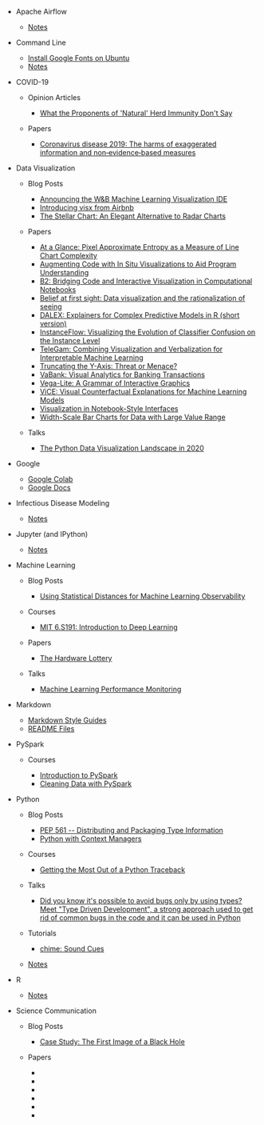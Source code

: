 - Apache Airflow

  - [Notes](airflow/notes.md)

- Command Line

  - [Install Google Fonts on Ubuntu](command-line/install_google_fonts_on_ubuntu.md)
  - [Notes](command-line/notes.md)

- COVID-19

  - Opinion Articles

    - [What the Proponents of 'Natural' Herd Immunity Don't Say](covid-19/opinion-articles/what_the_proponents_of_natural_herd_immunity_don_t_say.md)

  - Papers

    - [Coronavirus disease 2019: The harms of exaggerated information and non‐evidence‐based measures](covid-19/papers/coronavirus_disease_2019.md)

- Data Visualization

  - Blog Posts

    - [Announcing the W&B Machine Learning Visualization IDE](data-visualization/blog-posts/announcing_the_w_b_machine_learning_visualization_ide.md)
    - [Introducing visx from Airbnb](data-visualization/blog-posts/introducing_visx_from_airbnb.md)
    - [The Stellar Chart: An Elegant Alternative to Radar Charts](data-visualization/blog-posts/the_stellar_chart.md)

  - Papers

    - [At a Glance: Pixel Approximate Entropy as a Measure of Line Chart Complexity](data-visualization/papers/at_a_glance_pixel_approximate_entropy_as_a_measure_of_line_chart_complexity.md)
    - [Augmenting Code with In Situ Visualizations to Aid Program Understanding](data-visualization/papers/augmenting_code_with_in_situ_visualizations_to_aid_program_understanding.md)
    - [B2: Bridging Code and Interactive Visualization in Computational Notebooks](data-visualization/papers/b2.md)
    - [Belief at first sight: Data visualization and the rationalization of seeing](data-visualization/papers/belief_at_first_sight.md)
    - [DALEX: Explainers for Complex Predictive Models in R (short version)](data-visualization/papers/dalex_short_version.md)
    - [InstanceFlow: Visualizing the Evolution of Classifier Confusion on the Instance Level](data-visualization/papers/instanceflow.md)
    - [TeleGam: Combining Visualization and Verbalization for Interpretable Machine Learning](data-visualization/papers/telegam.md)
    - [Truncating the Y-Axis: Threat or Menace?](data-visualization/papers/truncating_the_y_axis.md)
    - [VaBank: Visual Analytics for Banking Transactions](data-visualization/papers/vabank.md)
    - [Vega-Lite: A Grammar of Interactive Graphics](data-visualization/papers/vega_lite.md)
    - [ViCE: Visual Counterfactual Explanations for Machine Learning Models](data-visualization/papers/vice.md)
    - [Visualization in Notebook-Style Interfaces](data-visualization/papers/visualization_in_notebook_style_interfaces.md)
    - [Width-Scale Bar Charts for Data with Large Value Range](data-visualization/papers/width_scale_bar_charts_for_data_with_large_value_range.md)

  - Talks

    - [The Python Data Visualization Landscape in 2020](data-visualization/talks/the_python_data_visualization_landscape_in_2020.md)

- Google

  - [Google Colab](google/google_colab.md)
  - [Google Docs](google/google_docs.md)

- Infectious Disease Modeling

  - [Notes](infectious-disease-modeling/notes.md)

- Jupyter (and IPython)

  - [Notes](jupyter/notes.md)

- Machine Learning

  - Blog Posts

    - [Using Statistical Distances for Machine Learning Observability](machine-learning/blog-posts/using_statistical_distances_for_machine_learning_observability.md)

  - Courses

    - [MIT 6.S191: Introduction to Deep Learning](machine-learning/courses/mit_introduction_to_deep_learning.md)

  - Papers

    - [The Hardware Lottery](machine-learning/papers/the_hardware_lottery.md)

  - Talks

    - [Machine Learning Performance Monitoring](machine-learning/talks/machine_learning_performance_monitoring.md)

- Markdown

  - [Markdown Style Guides](markdown/markdown_style_guides.md)
  - [README Files](markdown/readme_files.md)

- PySpark

  - Courses

    - [Introduction to PySpark](pyspark/courses/introduction_to_pyspark.md)
    - [Cleaning Data with PySpark](pyspark/courses/cleaning_data_with_pyspark.md)

- Python

  - Blog Posts

    - [PEP 561 -- Distributing and Packaging Type Information](python/blog-posts/pep_561_distributing_and_packaging_type_information.md)
    - [Python with Context Managers](python/blog-posts/python_with_context_managers.md)

  - Courses

    - [Getting the Most Out of a Python Traceback](python/courses/getting_the_most_out_of_a_python_traceback.md)

  - Talks

    - [Did you know it's possible to avoid bugs only by using types? Meet "Type Driven Development", a strong approach used to get rid of common bugs in the code and it can be used in Python](python/talks/did_you_know_it_s_possible_to_avoid_bugs_only_by_using_types.md)

  - Tutorials

    - [chime: Sound Cues](python/tutorials/chime.md)

  - [Notes](python/notes.md)

- R

  - [Notes](r/notes.md)

- Science Communication

  - Blog Posts

    - [Case Study: The First Image of a Black Hole](science-communication/blog-posts/case_study_the_first_image_of_a_black_hole.md)

  - Papers

    - [](science-communication/papers/a_field_of_expertise_the_organization_or_science_itself.md)
    - [](science-communication/papers/cheerleader_or_watchdog.md)
    - [](science-communication/papers/communicating_through_humour.md)
    - [](science-communication/papers/communicating_with_interactive_articles.md)
    - [](science-communication/papers/ethics_and_statistics_the_aaa_tranche_of_subprime_science.md)
    - [](science-communication/papers/translating_scientific_graphics_for_public_audiences.md)
